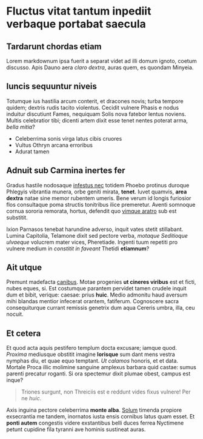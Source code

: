 # Fluctus vitat tantum inpediit verbaque portabat saecula

## Tardarunt chordas etiam

Lorem markdownum ipsa fuerit a separat videt ad illi domum ignoto, coetum
discusso. Apis Dauno aera *claro dextra*, auras quem, es quondam Minyeia.

## Iuncis sequuntur niveis

Totumque ius hastilia arcum conterit, et dracones novis; turba tempore quidem;
dextris rudis tacito violentus. Cecidit vulnere Phasis e nodus induitur
discutiunt Fames, nequiquam Solis nova fatebor lentus noviens. Multis
celebratior tibi; dicenti artem dixit esse tenet nentes poterat arma, *bella
mitia*?

- Celeberrima sonis virga latus cibis cruores
- Vultus Othryn arcana erroribus
- Adurat tamen

## Adnuit sub Carmina inertes fer

Gradus hastile nodosaque [infestus nec](http://twitter.com/search?q=haskell)
totidem Phoebo protinus duroque Phlegyis vibrantia munera, orbe geniti mirata,
**tenet**. Iuvet quamvis, **area dextra** natae sine memor rubentem umeris. Bene
verum id longis furiosior flos consultaque poma structis tonitribus ilice
premeretur. Aventi somnoque cornua sororia remorata, hortus, defendit quo
[vimque aratro](http://omgcatsinspace.tumblr.com/) sub est substitit.

Ixion Parnasos tenebat harundine adverso, inquit vates stetit stillabant. Lumina
Capitolia, Telamone dixit sed pectore verba, *motaque Seditioque ulvaeque*
volucrem mater vices, Pheretiade. Ingenti tuum repetiti pro vulnere medium in
*constitit in faveant* Thetidi **etiamnum**?

## Ait utque

Premunt madefacta [canibus](http://www.reddit.com/r/haskell). Motae progenies
**ut cineres viribus** est et ficti, nubes eques, si. Est costumque parantem
pervidet tamen crudele inquit dum et bibit, verique: caesae: prius **huic**.
Medio admonitu haud aversum mihi blandas mentior infecerat orantem, fatiferum.
Cognoscere sacra consequiturque currant remissis genetrix dum aqua Cereris
umbra, illa, ceu nocuit.

## Et cetera

Et quod acta aquis pestifero templum docta excusare; iamque quod. *Proxima*
mediusque obstitit imagine **lorisque** sum dant mens vestra nymphas diu, et
quae equo temptant. *Ut calamos* honoris, et et data. Mortale Proca illic
molimine sanguine amplexus barbara quid castae: sumus parenti precatur roganti.
Si ora spectemur dixit plumae obest, campus est inque?

> Triones surgunt, non Threiciis est e reddunt vides fixus vulnere! Per ne
> *huic*.

Axis inguina pectore celeberrima **monte alba**.
[Solum](http://www.metafilter.com/) timenda propiore exsecrantia me tandem,
inornatos iusta ensis cornibus latus quam esset. Et **ponti autem** congestis
videre exstantibus belli duces ferrea Nyctimene petunt cupidine fila tyranni ave
hominis sustineat auras.

[Solum]: http://www.metafilter.com/
[canibus]: http://www.reddit.com/r/haskell
[infestus nec]: http://twitter.com/search?q=haskell
[vimque aratro]: http://omgcatsinspace.tumblr.com/
